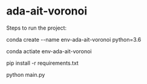 # ada-ait-voronoi


Steps to run the project:

conda create --name env-ada-ait-voronoi python=3.6

conda actiate env-ada-ait-voronoi

pip install -r requirements.txt

python main.py